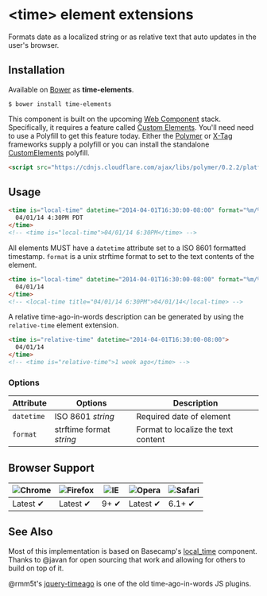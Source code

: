 # &lt;time&gt; element extensions

Formats date as a localized string or as relative text that auto updates in the user's browser.

## Installation

Available on [Bower](http://bower.io) as **time-elements**.

```
$ bower install time-elements
```

This component is built on the upcoming [Web Component](http://webcomponents.github.io/) stack. Specifically, it requires a feature called [Custom Elements](http://www.html5rocks.com/en/tutorials/webcomponents/customelements/). You'll need need to use a Polyfill to get this feature today. Either the [Polymer](http://www.polymer-project.org/) or [X-Tag](http://www.x-tags.org/) frameworks supply a polyfill or you can install the standalone [CustomElements](https://github.com/Polymer/CustomElements) polyfill.

``` html
<script src="https://cdnjs.cloudflare.com/ajax/libs/polymer/0.2.2/platform.js"></script>
```


## Usage

``` html
<time is="local-time" datetime="2014-04-01T16:30:00-08:00" format="%m/%d/%y %l:%M%p">
  04/01/14 4:30PM PDT
</time>
<!-- <time is="local-time">04/01/14 6:30PM</time> -->
```

All elements MUST have a `datetime` attribute set to a ISO 8601 formatted timestamp. `format` is a unix strftime format to set to the text contents of the element.

``` html
<time is="local-time" datetime="2014-04-01T16:30:00-08:00" format="%m/%d/%y">
  04/01/14
</time>
<!-- <local-time title="04/01/14 6:30PM">04/01/14</local-time> -->
```

A relative time-ago-in-words description can be generated by using the `relative-time` element extension.

``` html
<time is="relative-time" datetime="2014-04-01T16:30:00-08:00">
  04/01/14
</time>
<!-- <time is="relative-time">1 week ago</time> -->
```

### Options

Attribute      | Options                                | Description
---            | ---                                    | ---
`datetime`     | ISO 8601 *string*                      | Required date of element
`format`       | strftime format *string*               | Format to localize the text content

## Browser Support

![Chrome](https://raw.github.com/alrra/browser-logos/master/chrome/chrome_48x48.png) | ![Firefox](https://raw.github.com/alrra/browser-logos/master/firefox/firefox_48x48.png) | ![IE](https://raw.github.com/alrra/browser-logos/master/internet-explorer/internet-explorer_48x48.png) | ![Opera](https://raw.github.com/alrra/browser-logos/master/opera/opera_48x48.png) | ![Safari](https://raw.github.com/alrra/browser-logos/master/safari/safari_48x48.png)
--- | --- | --- | --- | --- |
Latest ✔ | Latest ✔ | 9+ ✔ | Latest ✔ | 6.1+ ✔ |


## See Also

Most of this implementation is based on Basecamp's [local_time](https://github.com/basecamp/local_time) component. Thanks to @javan for open sourcing that work and allowing for others to build on top of it.

@rmm5t's [jquery-timeago](https://github.com/rmm5t/jquery-timeago) is one of the old time-ago-in-words JS plugins.
